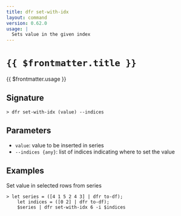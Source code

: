 ```yaml
---
title: dfr set-with-idx
layout: command
version: 0.62.0
usage: |
  Sets value in the given index
---
```


# `{{ $frontmatter.title }}`

<div style='white-space: pre-wrap;'>{{ $frontmatter.usage }}</div>

## Signature

```> dfr set-with-idx (value) --indices```

## Parameters

 -  `value`: value to be inserted in series
 -  `--indices {any}`: list of indices indicating where to set the value

## Examples

Set value in selected rows from series
```shell
> let series = ([4 1 5 2 4 3] | dfr to-df);
    let indices = ([0 2] | dfr to-df);
    $series | dfr set-with-idx 6 -i $indices
```
